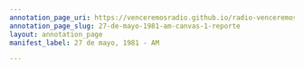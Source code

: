 ```yaml
---
annotation_page_uri: https://venceremosradio.github.io/radio-venceremos-en-espanol/annotations/27-de-mayo-1981-am-canvas-1-reporte.json
annotation_page_slug: 27-de-mayo-1981-am-canvas-1-reporte
layout: annotation_page
manifest_label: 27 de mayo, 1981 - AM

---
```

